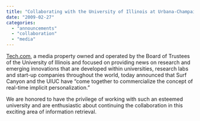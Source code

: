 ```yaml
---
title: "Collaborating with the University of Illinois at Urbana-Champaign"
date: "2009-02-27"
categories: 
  - "announcements"
  - "collaboration"
  - "media"
---
```


[Tech.com](http://www.tech.com/?p=135), a media property owned and operated by the Board of Trustees of the University of Illinois and focused on providing news on research and emerging innovations that are developed within universities, research labs and start-up companies throughout the world, today announced that Surf Canyon and the UIUC have “come together to commercialize the concept of real-time implicit personalization.”

We are honored to have the privilege of working with such an esteemed university and are enthusiastic about continuing the collaboration in this exciting area of information retrieval.
